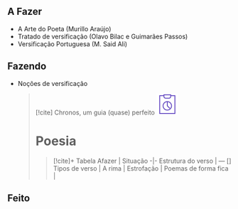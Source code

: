 ## A Fazer
- A Arte do Poeta (Murillo Araújo)  
- Tratado de versificação (Olavo Bilac e Guimarães Passos)  
- Versificação Portuguesa (M. Said Ali)  

## Fazendo
- Noções de versificação  
  > [!cite] Chronos, um guia (quase) perfeito
  > ![image](.attachments/b2fd7590c0525b35c9718d836807c55484cd9317.svg)
  > # Poesia
  > >  [!cite]+ Tabela
  > >  Afazer | Situação
  > > -|-
  > > Estrutura do verso | — []
  > > Tipos de verso |
  > > A rima |
  > > Estrofação |
  > > Poemas de forma fica |
  

## Feito